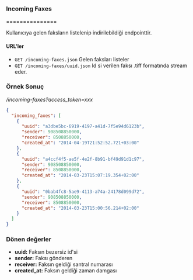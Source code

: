 ### Incoming Faxes
===============

Kullanıcıya gelen faksların listelenip indirilebildiği endpointtir.

#### URL'ler
* `GET /incoming-faxes.json` Gelen faksları listeler
* `GET /incoming-faxes/uuid.json` Id si verilen faksı .tiff formatında stream eder.

### Örnek Sonuç

*/incoming-faxes?access_token=xxx*

```json
{
  "incoming_faxes": [
    {
      "uuid": "a3dbe5bc-6919-4197-a41d-7f5e94d6123b",
      "sender": 908508850000,
      "receiver": 8508850000,
      "created_at": "2014-04-19T21:52:52.721+03:00"
    },
    {
      "uuid": "a4ccf4f5-ae5f-4e2f-8b91-bf49d91d1c97",
      "sender": 908508850000,
      "receiver": 8508850000,
      "created_at": "2014-03-23T15:07:19.354+02:00"
    },
    {
      "uuid": "0bab4fc8-5ae9-4113-a74a-24178d099d72",
      "sender": 908508850000,
      "receiver": 8508850000,
      "created_at": "2014-03-23T15:00:56.214+02:00"
    }
  ]
}
```


### Dönen değerler

* **uuid:** Faksın bezersiz id'si
* **sender:** Faksı gönderen
* **receiver:** Faksın geldiği santral numarası
* **created_at:** Faksın geldiği zaman damgası